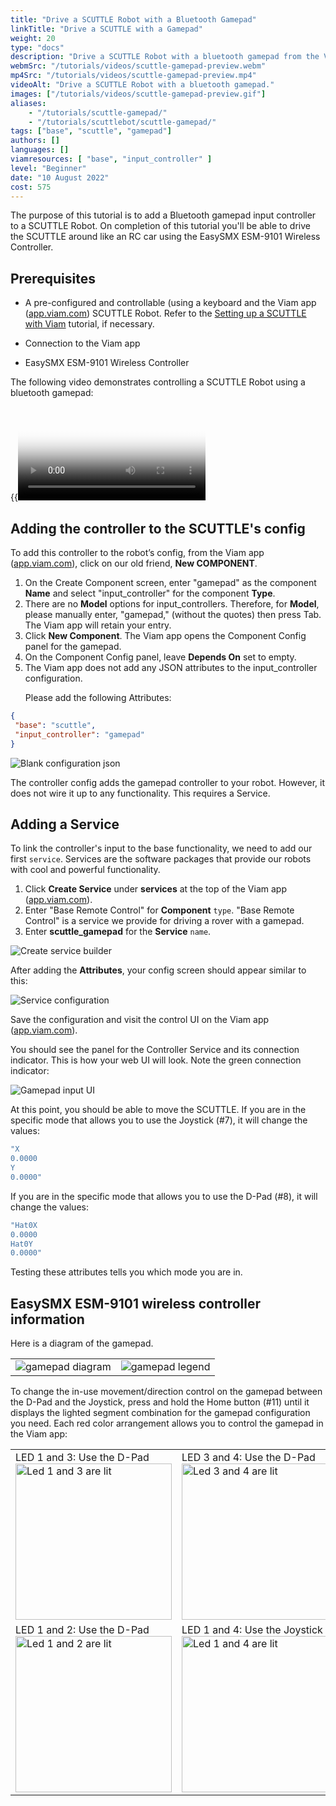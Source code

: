 ```yaml
---
title: "Drive a SCUTTLE Robot with a Bluetooth Gamepad"
linkTitle: "Drive a SCUTTLE with a Gamepad"
weight: 20
type: "docs"
description: "Drive a SCUTTLE Robot with a bluetooth gamepad from the Viam app."
webmSrc: "/tutorials/videos/scuttle-gamepad-preview.webm"
mp4Src: "/tutorials/videos/scuttle-gamepad-preview.mp4"
videoAlt: "Drive a SCUTTLE Robot with a bluetooth gamepad."
images: ["/tutorials/videos/scuttle-gamepad-preview.gif"]
aliases:
    - "/tutorials/scuttle-gamepad/"
    - "/tutorials/scuttlebot/scuttle-gamepad/"
tags: ["base", "scuttle", "gamepad"]
authors: []
languages: []
viamresources: [ "base", "input_controller" ]
level: "Beginner"
date: "10 August 2022"
cost: 575
---
```


The purpose of this tutorial is to add a Bluetooth gamepad input controller to a SCUTTLE Robot.
On completion of this tutorial you'll be able to drive the SCUTTLE around like an RC car using the EasySMX ESM-9101 Wireless Controller.

## Prerequisites

* A pre-configured and controllable (using a keyboard and the Viam app ([app.viam.com](https://app.viam.com)) SCUTTLE Robot.
Refer to the [Setting up a SCUTTLE with Viam](../../configure/scuttlebot/) tutorial, if necessary.

* Connection to the Viam app
* EasySMX ESM-9101 Wireless Controller

The following video demonstrates controlling a SCUTTLE Robot using a bluetooth gamepad:

{{<video webm_src="../../videos/scuttledemos_gamepad.webm" mp4_src="../../videos/scuttledemos_gamepad.mp4" alt="Controlling a SCUTTLE Robot using a bluetooth gamepad" poster="../../videos/scuttledemos_gamepad.jpg">}}

## Adding the controller to the SCUTTLE's config

To add this controller to the robot’s config, from the Viam app ([app.viam.com](https://app.viam.com)), click on our old friend, **New COMPONENT**.
<OL>
<li>On the Create Component screen, enter "gamepad" as the component <strong>Name</strong>  and select "input_controller" for the component <strong>Type</strong>. </li>

<li>There are no <strong>Model</strong> options for input_controllers.
Therefore, for <strong>Model</strong>, please manually enter, "gamepad," (without the quotes) then press Tab. The Viam app will retain your entry.</li>

<li>Click <strong>New Component</strong>. The Viam app opens the Component Config panel for the gamepad. </li>
<li>On the Component Config panel, leave <strong>Depends On</strong> set to empty.</li>

<li>The Viam app does not add any JSON attributes to the input_controller configuration.

Please add the following Attributes:
</OL>

```json {class="line-numbers linkable-line-numbers"}
{
 "base": "scuttle",
 "input_controller": "gamepad"
}
```

<img src="../../img/scuttle-gamepad/pi-game-game-config-blank.png" alt="Blank configuration json" />

The controller config adds the gamepad controller to your robot.
However, it does not wire it up to any functionality.
This requires a Service.

## Adding a Service

To link the controller's input to the base functionality, we need to add our first `service`.
Services are the software packages that provide our robots with cool and powerful functionality.

1. Click **Create Service** under **services** at the top of the Viam app ([app.viam.com](https://app.viam.com)).
2. Enter "Base Remote Control" for **Component** `type`. "Base Remote Control" is a service we provide for driving a rover with a gamepad.
3. Enter **scuttle_gamepad** for the **Service** `name`.

<img src="../../img/scuttle-gamepad/pi-game-create-service.png" alt="Create service builder" />

After adding the **Attributes**, your config screen should appear similar to this:

<img src="../../img/scuttle-gamepad/pi-game-service-config.png" alt="Service configuration" />

Save the configuration and visit the control UI on the Viam app ([app.viam.com](https://app.viam.com)).

You should see the panel for the Controller Service and its connection indicator.
This is how your web UI will look.
Note the green connection indicator:

<img src="../../img/scuttle-gamepad/pi-game-controller-panel.png" alt="Gamepad input UI" />

At this point, you should be able to move the SCUTTLE. If you are in the specific mode that allows you to use the Joystick (#7), it will change the values:

```sh {id="terminal-prompt" class="command-line" data-prompt="$" data-output="1-10"}
"X
0.0000
Y
0.0000"
```

If you are in the specific mode that allows you to use the D-Pad (#8), it will change the values:

```sh {id="terminal-prompt" class="command-line" data-prompt="$" data-output="1-10"}
"Hat0X
0.0000
Hat0Y
0.0000"
```

Testing these attributes tells you which mode you are in.

## EasySMX ESM-9101 wireless controller information

Here is a diagram of the gamepad.
<table>
<tr><td><img src="../../img/scuttle-gamepad/pi-game-gamepad-diagram.png" alt="gamepad diagram" /></td><td><img src="../../img/scuttle-gamepad/pi-game-gamepad-legend.png" alt="gamepad legend" /></td></tr>
</table>

To change the in-use movement/direction control on the gamepad between the D-Pad and the Joystick, press and hold the Home button (#11) until it displays the lighted segment combination for the gamepad configuration you need.
Each red color arrangement allows you to control the gamepad in the Viam app:
<table>
<tr><td>LED 1 and 3: Use the D-Pad<BR>
<img src="../../img/scuttle-gamepad/pi-game-cont-1and3.jpg" width="250px" alt="Led 1 and 3 are lit" /></td><td>LED 3 and 4: Use the D-Pad<BR>
<img src="../../img/scuttle-gamepad/pi-game-cont-3and4.jpg" width="250px" alt="Led 3 and 4 are lit" /></td></tr>
<tr><td>LED 1 and 2: Use the D-Pad<BR>
<img src="../../img/scuttle-gamepad/pi-game-cont-1and2.jpg" width="250px" alt="Led 1 and 2 are lit" /></td><td>LED 1 and 4: Use the Joystick<BR>
<img src="../../img/scuttle-gamepad/pi-game-cont-1and4.jpg" width="250px" alt="Led 1 and 4 are lit" /></td></tr>
</table>
